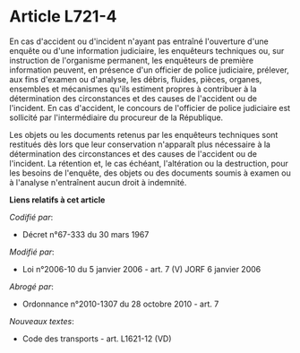 # Article L721-4

En cas d'accident ou d'incident n'ayant pas entraîné l'ouverture d'une enquête ou d'une information judiciaire, les
enquêteurs techniques ou, sur instruction de l'organisme permanent, les enquêteurs de première information peuvent, en
présence d'un officier de police judiciaire, prélever, aux fins d'examen ou d'analyse, les débris, fluides, pièces, organes,
ensembles et mécanismes qu'ils estiment propres à contribuer à la détermination des circonstances et des causes de l'accident
ou de l'incident. En cas d'accident, le concours de l'officier de police judiciaire est sollicité par l'intermédiaire du
procureur de la République.

Les objets ou les documents retenus par les enquêteurs techniques sont restitués dès lors que leur conservation n'apparaît
plus nécessaire à la détermination des circonstances et des causes de l'accident ou de l'incident. La rétention et, le cas
échéant, l'altération ou la destruction, pour les besoins de l'enquête, des objets ou des documents soumis à examen ou à
l'analyse n'entraînent aucun droit à indemnité.

**Liens relatifs à cet article**

_Codifié par_:

  - Décret n°67-333 du 30 mars 1967

_Modifié par_:

  - Loi n°2006-10 du 5 janvier 2006 - art. 7 (V) JORF 6 janvier 2006

_Abrogé par_:

  - Ordonnance n°2010-1307 du 28 octobre 2010 - art. 7

_Nouveaux textes_:

  - Code des transports - art. L1621-12 (VD)
